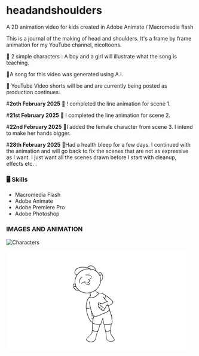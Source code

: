 # headandshoulders
A 2D animation video for kids created in Adobe Animate / Macromedia flash

This is a journal of the making of head and shoulders. It's a frame by frame animation for my YouTube channel, nicoltoons.

🌱 2 simple characters : A boy and a girl will illustrate what the song is teaching.

🌱A song for this video was generated using A.I.

🌱 YouTube Video shorts will be and are currently being posted as production continues.

#**2oth February 2025**
🌱 ! completed the line animation for scene 1.


#**21st February 2025**
🌱 ! completed the line animation for scene 2.

#**22nd February 2025**
🌱I added the female character from scene 3. I intend to make her hands bigger. 

#**28th February 2025**
🌱Had a health bleep for a few days. I continued with the animation and will go back to fix the scenes that are not as expressive as I want. I just want all the scenes drawn before I start with cleanup, effects etc. 
.
### 🖥 Skills

- Macromedia Flash
- Adobe Animate
- Adobe Premiere Pro
- Adobe Photoshop



### IMAGES AND ANIMATION
![Characters ](https://github.com/nicoltoons/headandshoulders/blob/main/character%20ref.png)

![Scene 1 ](https://github.com/nicoltoons/Head-And-Shoulders-Children-Animation/blob/main/headshoulders.gif)





